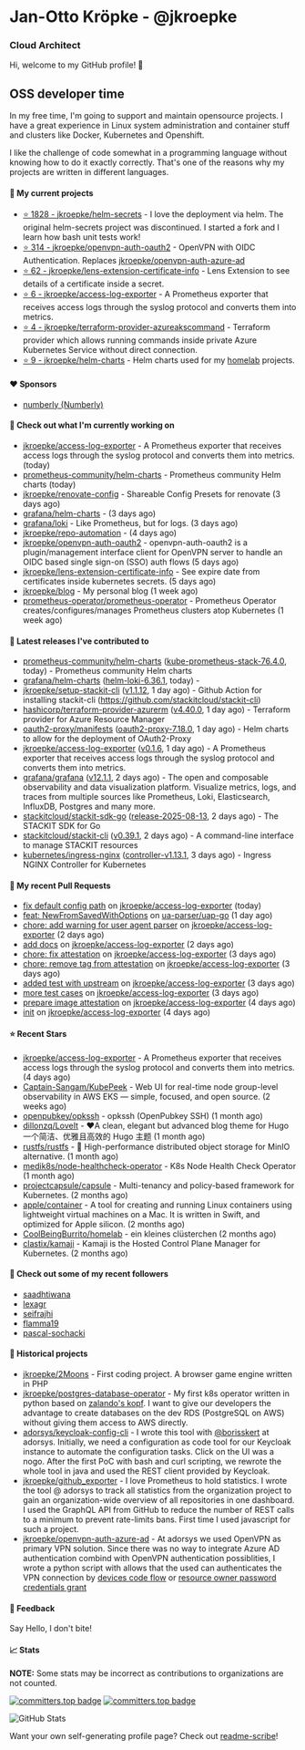 # Jan-Otto Kröpke - @jkroepke
### Cloud Architect 

Hi, welcome to my GitHub profile! 👋

## OSS developer time
In my free time, I'm going to support and maintain opensource projects. I have a great experience in Linux system administration and container stuff and clusters like Docker, Kubernetes and Openshift.

I like the challenge of code somewhat in a programming language without knowing how to do it exactly correctly. That's one of the reasons why my projects are written in different languages.

#### 🌱 My current projects
- [⭐️ 1828 - jkroepke/helm-secrets](https://github.com/jkroepke/helm-secrets) - I love the deployment via helm. The original helm-secrets project was discontinued. I started a fork and I learn how bash unit tests work!
- [⭐️ 314 - jkroepke/openvpn-auth-oauth2](https://github.com/jkroepke/openvpn-auth-oauth2) - OpenVPN with OIDC Authentication. Replaces  [jkroepke/openvpn-auth-azure-ad](https://github.com/jkroepke/openvpn-auth-azure-ad) 
- [⭐️ 62 - jkroepke/lens-extension-certificate-info](https://github.com/jkroepke/lens-extension-certificate-info) - Lens Extension to see details of a certificate inside a secret.
- [⭐️ 6 - jkroepke/access-log-exporter](https://github.com/jkroepke/access-log-exporter) - A Prometheus exporter that receives access logs through the syslog protocol and converts them into metrics.
- [⭐️ 4 - jkroepke/terraform-provider-azureakscommand](https://github.com/jkroepke/terraform-provider-azureakscommand) - Terraform provider which allows running commands inside private Azure Kubernetes Service without direct connection.
- [⭐️ 9 - jkroepke/helm-charts](https://github.com/jkroepke/helm-charts) - Helm charts used for my [homelab](https://github.com/jkroepke/homelab) projects.

#### ❤️ Sponsors

- [numberly (Numberly)](https://github.com/numberly)


#### 👷 Check out what I'm currently working on

- [jkroepke/access-log-exporter](https://github.com/jkroepke/access-log-exporter) - A Prometheus exporter that receives access logs through the syslog protocol and converts them into metrics. (today)
- [prometheus-community/helm-charts](https://github.com/prometheus-community/helm-charts) - Prometheus community Helm charts (today)
- [jkroepke/renovate-config](https://github.com/jkroepke/renovate-config) - Shareable Config Presets for renovate (3 days ago)
- [grafana/helm-charts](https://github.com/grafana/helm-charts) -  (3 days ago)
- [grafana/loki](https://github.com/grafana/loki) - Like Prometheus, but for logs. (3 days ago)
- [jkroepke/repo-automation](https://github.com/jkroepke/repo-automation) -  (4 days ago)
- [jkroepke/openvpn-auth-oauth2](https://github.com/jkroepke/openvpn-auth-oauth2) - openvpn-auth-oauth2 is a plugin/management interface client for OpenVPN server to handle an OIDC based single sign-on (SSO) auth flows (5 days ago)
- [jkroepke/lens-extension-certificate-info](https://github.com/jkroepke/lens-extension-certificate-info) - See expire date from certificates inside kubernetes secrets. (5 days ago)
- [jkroepke/blog](https://github.com/jkroepke/blog) - My personal blog (1 week ago)
- [prometheus-operator/prometheus-operator](https://github.com/prometheus-operator/prometheus-operator) - Prometheus Operator creates/configures/manages Prometheus clusters atop Kubernetes (1 week ago)

#### 🔭 Latest releases I've contributed to

- [prometheus-community/helm-charts](https://github.com/prometheus-community/helm-charts) ([kube-prometheus-stack-76.4.0](https://github.com/prometheus-community/helm-charts/releases/tag/kube-prometheus-stack-76.4.0), today) - Prometheus community Helm charts
- [grafana/helm-charts](https://github.com/grafana/helm-charts) ([helm-loki-6.36.1](https://github.com/grafana/helm-charts/releases/tag/helm-loki-6.36.1), today) - 
- [jkroepke/setup-stackit-cli](https://github.com/jkroepke/setup-stackit-cli) ([v1.1.12](https://github.com/jkroepke/setup-stackit-cli/releases/tag/v1.1.12), 1 day ago) - Github Action for installing stackit-cli (https://github.com/stackitcloud/stackit-cli)
- [hashicorp/terraform-provider-azurerm](https://github.com/hashicorp/terraform-provider-azurerm) ([v4.40.0](https://github.com/hashicorp/terraform-provider-azurerm/releases/tag/v4.40.0), 1 day ago) - Terraform provider for Azure Resource Manager
- [oauth2-proxy/manifests](https://github.com/oauth2-proxy/manifests) ([oauth2-proxy-7.18.0](https://github.com/oauth2-proxy/manifests/releases/tag/oauth2-proxy-7.18.0), 1 day ago) - Helm charts to allow for the deployment of OAuth2-Proxy
- [jkroepke/access-log-exporter](https://github.com/jkroepke/access-log-exporter) ([v0.1.6](https://github.com/jkroepke/access-log-exporter/releases/tag/v0.1.6), 1 day ago) - A Prometheus exporter that receives access logs through the syslog protocol and converts them into metrics.
- [grafana/grafana](https://github.com/grafana/grafana) ([v12.1.1](https://github.com/grafana/grafana/releases/tag/v12.1.1), 2 days ago) - The open and composable observability and data visualization platform. Visualize metrics, logs, and traces from multiple sources like Prometheus, Loki, Elasticsearch, InfluxDB, Postgres and many more. 
- [stackitcloud/stackit-sdk-go](https://github.com/stackitcloud/stackit-sdk-go) ([release-2025-08-13](https://github.com/stackitcloud/stackit-sdk-go/releases/tag/release-2025-08-13), 2 days ago) - The STACKIT SDK for Go
- [stackitcloud/stackit-cli](https://github.com/stackitcloud/stackit-cli) ([v0.39.1](https://github.com/stackitcloud/stackit-cli/releases/tag/v0.39.1), 2 days ago) - A command-line interface to manage STACKIT resources
- [kubernetes/ingress-nginx](https://github.com/kubernetes/ingress-nginx) ([controller-v1.13.1](https://github.com/kubernetes/ingress-nginx/releases/tag/controller-v1.13.1), 3 days ago) - Ingress NGINX Controller for Kubernetes

#### 🔨 My recent Pull Requests

- [fix default config path](https://github.com/jkroepke/access-log-exporter/pull/18) on [jkroepke/access-log-exporter](https://github.com/jkroepke/access-log-exporter) (today)
- [feat: NewFromSavedWithOptions](https://github.com/ua-parser/uap-go/pull/96) on [ua-parser/uap-go](https://github.com/ua-parser/uap-go) (1 day ago)
- [chore: add warning for user agent parser](https://github.com/jkroepke/access-log-exporter/pull/13) on [jkroepke/access-log-exporter](https://github.com/jkroepke/access-log-exporter) (2 days ago)
- [add docs](https://github.com/jkroepke/access-log-exporter/pull/12) on [jkroepke/access-log-exporter](https://github.com/jkroepke/access-log-exporter) (2 days ago)
- [chore: fix attestation](https://github.com/jkroepke/access-log-exporter/pull/11) on [jkroepke/access-log-exporter](https://github.com/jkroepke/access-log-exporter) (3 days ago)
- [chore: remove tag from attestation](https://github.com/jkroepke/access-log-exporter/pull/10) on [jkroepke/access-log-exporter](https://github.com/jkroepke/access-log-exporter) (3 days ago)
- [added test with upstream](https://github.com/jkroepke/access-log-exporter/pull/9) on [jkroepke/access-log-exporter](https://github.com/jkroepke/access-log-exporter) (3 days ago)
- [more test cases](https://github.com/jkroepke/access-log-exporter/pull/7) on [jkroepke/access-log-exporter](https://github.com/jkroepke/access-log-exporter) (3 days ago)
- [prepare image attestation](https://github.com/jkroepke/access-log-exporter/pull/3) on [jkroepke/access-log-exporter](https://github.com/jkroepke/access-log-exporter) (4 days ago)
- [init](https://github.com/jkroepke/access-log-exporter/pull/1) on [jkroepke/access-log-exporter](https://github.com/jkroepke/access-log-exporter) (4 days ago)

#### ⭐ Recent Stars

- [jkroepke/access-log-exporter](https://github.com/jkroepke/access-log-exporter) - A Prometheus exporter that receives access logs through the syslog protocol and converts them into metrics. (4 days ago)
- [Captain-Sangam/KubePeek](https://github.com/Captain-Sangam/KubePeek) - Web UI for real-time node group-level observability in AWS EKS — simple, focused, and open source. (2 weeks ago)
- [openpubkey/opkssh](https://github.com/openpubkey/opkssh) - opkssh (OpenPubkey SSH) (1 month ago)
- [dillonzq/LoveIt](https://github.com/dillonzq/LoveIt) - ❤️A clean, elegant but advanced blog theme for Hugo 一个简洁、优雅且高效的 Hugo 主题 (1 month ago)
- [rustfs/rustfs](https://github.com/rustfs/rustfs) - 🚀 High-performance distributed object storage for MinIO  alternative. (1 month ago)
- [medik8s/node-healthcheck-operator](https://github.com/medik8s/node-healthcheck-operator) - K8s Node Health Check Operator (1 month ago)
- [projectcapsule/capsule](https://github.com/projectcapsule/capsule) - Multi-tenancy and policy-based framework for Kubernetes. (2 months ago)
- [apple/container](https://github.com/apple/container) - A tool for creating and running Linux containers using lightweight virtual machines on a Mac. It is written in Swift, and optimized for Apple silicon.  (2 months ago)
- [CoolBeingBurrito/homelab](https://github.com/CoolBeingBurrito/homelab) - ein kleines clüsterchen (2 months ago)
- [clastix/kamaji](https://github.com/clastix/kamaji) - Kamaji is the Hosted Control Plane Manager for Kubernetes. (2 months ago)

#### 👯 Check out some of my recent followers

- [saadhtiwana](https://github.com/saadhtiwana)
- [lexagr](https://github.com/lexagr)
- [seifrajhi](https://github.com/seifrajhi)
- [flamma19](https://github.com/flamma19)
- [pascal-sochacki](https://github.com/pascal-sochacki)

#### 📜 Historical projects
- [jkroepke/2Moons](https://github.com/jkroepke/2Moons) - First coding project. A browser game engine written in PHP
- [jkroepke/postgres-database-operator](https://github.com/jkroepke/postgres-database-operator) - My first k8s operator written in python based on [zalando's kopf](https://github.com/zalando-incubator/kopf). I want to give our developers the advantage to create databases on the dev RDS (PostgreSQL on AWS) without giving them access to AWS directly.
- [adorsys/keycloak-config-cli](https://github.com/adorsys/keycloak-config-cli) - I wrote this tool with [@borisskert](https://github.com/borisskert) at adorsys. Initially, we need a configuration as code tool for our Keycloak instance to automate the configuration tasks. Click on the UI was a nogo. After the first PoC with bash and curl scripting, we rewrote the whole tool in java and used the REST client provided by Keycloak.
- [jkroepke/github_exporter](https://github.com/jkroepke/github_exporter) - I love Prometheus to hold statistics. I wrote the tool @ adorsys to track all statistics from the organization project to gain an organization-wide overview of all repositories in one dashboard. I used the GraphQL API from GitHub to reduce the number of REST calls to a minimum to prevent rate-limits bans. First time I used javascript for such a project.
- [jkroepke/openvpn-auth-azure-ad](https://github.com/jkroepke/openvpn-auth-azure-ad) - At adorsys we used OpenVPN as primary VPN solution. Since there was no way to integrate Azure AD authentication combind with OpenVPN authentication possiblities, I wrote a python script with allows that the used can authenticates the VPN connection by [devices code flow](https://docs.microsoft.com/en-us/azure/active-directory/develop/v2-oauth2-device-code) or [resource owner password credentials grant](https://docs.microsoft.com/en-us/azure/active-directory/develop/v2-oauth-ropc)

#### 💬 Feedback

Say Hello, I don't bite!

#### 📈 Stats

**NOTE:** Some stats may be incorrect as contributions to organizations
are not counted.

[![committers.top badge](https://user-badge.committers.top/germany/jkroepke.svg)](https://user-badge.committers.top/germany/jkroepke)
[![committers.top badge](https://user-badge.committers.top/germany_public/jkroepke.svg)](https://user-badge.committers.top/germany_public/jkroepke)

![GitHub Stats](https://github-readme-stats.vercel.app/api?username=jkroepke&count_private=false&theme=tokyonight&show_icons=true)

Want your own self-generating profile page? Check out [readme-scribe](https://github.com/muesli/readme-scribe)!
